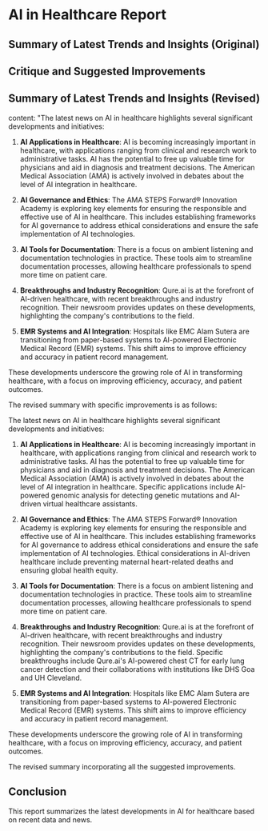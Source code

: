 
# AI in Healthcare Report

## Summary of Latest Trends and Insights (Original)


## Critique and Suggested Improvements


## Summary of Latest Trends and Insights (Revised)
content: "The latest news on AI in healthcare highlights several significant developments and initiatives:

1. **AI Applications in Healthcare**: AI is becoming increasingly important in healthcare, with applications ranging from clinical and research work to administrative tasks. AI has the potential to free up valuable time for physicians and aid in diagnosis and treatment decisions. The American Medical Association (AMA) is actively involved in debates about the level of AI integration in healthcare.

2. **AI Governance and Ethics**: The AMA STEPS Forward® Innovation Academy is exploring key elements for ensuring the responsible and effective use of AI in healthcare. This includes establishing frameworks for AI governance to address ethical considerations and ensure the safe implementation of AI technologies.

3. **AI Tools for Documentation**: There is a focus on ambient listening and documentation technologies in practice. These tools aim to streamline documentation processes, allowing healthcare professionals to spend more time on patient care.

4. **Breakthroughs and Industry Recognition**: Qure.ai is at the forefront of AI-driven healthcare, with recent breakthroughs and industry recognition. Their newsroom provides updates on these developments, highlighting the company's contributions to the field.

5. **EMR Systems and AI Integration**: Hospitals like EMC Alam Sutera are transitioning from paper-based systems to AI-powered Electronic Medical Record (EMR) systems. This shift aims to improve efficiency and accuracy in patient record management.

These developments underscore the growing role of AI in transforming healthcare, with a focus on improving efficiency, accuracy, and patient outcomes.

The revised summary with specific improvements is as follows:

The latest news on AI in healthcare highlights several significant developments and initiatives:

1. **AI Applications in Healthcare**: AI is becoming increasingly important in healthcare, with applications ranging from clinical and research work to administrative tasks. AI has the potential to free up valuable time for physicians and aid in diagnosis and treatment decisions. The American Medical Association (AMA) is actively involved in debates about the level of AI integration in healthcare. Specific applications include AI-powered genomic analysis for detecting genetic mutations and AI-driven virtual healthcare assistants.

2. **AI Governance and Ethics**: The AMA STEPS Forward® Innovation Academy is exploring key elements for ensuring the responsible and effective use of AI in healthcare. This includes establishing frameworks for AI governance to address ethical considerations and ensure the safe implementation of AI technologies. Ethical considerations in AI-driven healthcare include preventing maternal heart-related deaths and ensuring global health equity.

3. **AI Tools for Documentation**: There is a focus on ambient listening and documentation technologies in practice. These tools aim to streamline documentation processes, allowing healthcare professionals to spend more time on patient care.

4. **Breakthroughs and Industry Recognition**: Qure.ai is at the forefront of AI-driven healthcare, with recent breakthroughs and industry recognition. Their newsroom provides updates on these developments, highlighting the company's contributions to the field. Specific breakthroughs include Qure.ai's AI-powered chest CT for early lung cancer detection and their collaborations with institutions like DHS Goa and UH Cleveland.

5. **EMR Systems and AI Integration**: Hospitals like EMC Alam Sutera are transitioning from paper-based systems to AI-powered Electronic Medical Record (EMR) systems. This shift aims to improve efficiency and accuracy in patient record management.

These developments underscore the growing role of AI in transforming healthcare, with a focus on improving efficiency, accuracy, and patient outcomes.

The revised summary incorporating all the suggested improvements.

## Conclusion
This report summarizes the latest developments in AI for healthcare based on recent data and news.
    